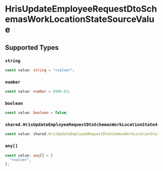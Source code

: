 # HrisUpdateEmployeeRequestDtoSchemasWorkLocationStateSourceValue


## Supported Types

### `string`

```typescript
const value: string = "<value>";
```

### `number`

```typescript
const value: number = 8980.63;
```

### `boolean`

```typescript
const value: boolean = false;
```

### `shared.HrisUpdateEmployeeRequestDtoSchemasWorkLocationState4`

```typescript
const value: shared.HrisUpdateEmployeeRequestDtoSchemasWorkLocationState4 = {};
```

### `any[]`

```typescript
const value: any[] = [
  "<value>",
];
```

